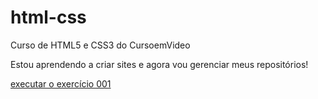 # html-css
 Curso de HTML5 e CSS3 do CursoemVideo

 Estou aprendendo a criar sites e agora vou gerenciar meus repositórios!

<a href="https://matheusdorff.github.io/html-css/exercicios/ex001/index.html">executar o exercício 001</a>